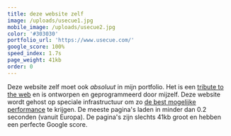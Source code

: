 ```yaml
---
title: deze website zelf
image: /uploads/usecue1.jpg
mobile_image: /uploads/usecue2.jpg
color: '#303030'
portfolio_url: 'https://www.usecue.com/'
google_score: 100%
speed_index: 1.7s
page_weight: 41kb
order: 0
---
```


Deze website zelf moet ook *absoluut* in mijn portfolio. Het is een [tribute to the web](/blog/a-tribute-to-the-web/) en is ontworpen en geprogrammeerd door mijzelf. Deze website wordt gehost op speciale infrastructuur om zo [de best mogelijke performance](/blog/websites-that-load-instantly/) te krijgen. De meeste pagina's laden in minder dan 0.2 seconden (vanuit Europa). De pagina's zijn slechts 41kb groot en hebben een perfecte Google score.